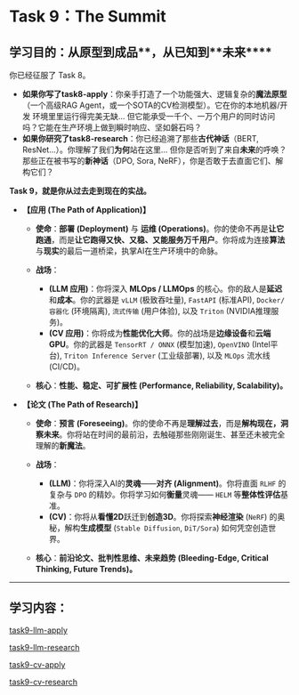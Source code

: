 # Task 9：The Summit

## **学习目的：从**原型**到**成品**，从**已知**到**未来****

你已经征服了 Task 8。

* **如果你写了task8-apply**：你亲手打造了一个功能强大、逻辑复杂的**魔法原型**（一个高级RAG Agent，或一个SOTA的CV检测模型）。它在你的本地机器/开发 环境里里运行得完美无缺... 但它能承受一千个、一万个用户的同时访问吗？它能在生产环境上做到瞬时响应、坚如磐石吗？
* **如果你研究了task8-research**：你已经追溯了那些**古代神话**（BERT, ResNet...）。你理解了我们**为何**站在这里... 但你是否听到了来自**未来**的呼唤？那些正在被书写的**新神话**（DPO, Sora, NeRF），你是否敢于去直面它们、解构它们？

**Task 9，就是你从过去走到现在的实战。**

* **【应用 (The Path of Application)】**

  * **使命**：**部署 (Deployment)** 与 **运维 (Operations)**。你的使命不再是**让它跑通**，而是**让它跑得又快、又稳、又能服务万千用户**。你将成为连接**算法**与**现实**的最后一道桥梁，执掌AI在生产环境中的命脉。
  * **战场**：

    * **(LLM 应用)**：你将深入 **MLOps / LLMOps** 的核心。你的敌人是**延迟**和**成本**。你的武器是 `vLLM` (极致吞吐量), `FastAPI` (标准API), `Docker/容器化` (环境隔离), `流式传输` (用户体验), 以及 `Triton` (NVIDIA推理服务)。
    * **(CV 应用)**：你将成为**性能优化大师**。你的战场是**边缘设备**和**云端GPU**。你的武器是 `TensorRT / ONNX` (模型加速), `OpenVINO` (Intel平台), `Triton Inference Server` (工业级部署), 以及 `MLOps` 流水线 (CI/CD)。
  * **核心**：**性能、稳定、可扩展性 (Performance, Reliability, Scalability)。**

* **【论文 (The Path of Research)】**

  * **使命**：**预言 (Foreseeing)**。你的使命不再是**理解过去**，而是**解构现在，洞察未来**。你将站在时间的最前沿，去触碰那些刚刚诞生、甚至还未被完全理解的**新魔法**。
  * **战场**：

    * **(LLM)**：你将深入AI的**灵魂**——**对齐 (Alignment)**。你将直面 `RLHF` 的复杂与 `DPO` 的精妙。你将学习如何**衡量**灵魂—— `HELM` 等**整体性评估**基准。
    * **(CV)**：你将从**看懂2D**跃迁到**创造3D**。你将探索**神经渲染** (`NeRF`) 的奥秘，解构**生成模型** (`Stable Diffusion`, `DiT/Sora`) 如何凭空创造世界。
  * **核心**：**前沿论文、批判性思维、未来趋势 (Bleeding-Edge, Critical Thinking, Future Trends)。**

---

## 学习内容：

[task9-llm-apply](task9-llm-apply.md)

[task9-llm-research](task9-llm-research.md)

[task9-cv-apply](task9-cv-apply.md)

[task9-cv-research](task9-cv-research.md)
